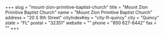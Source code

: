 +++
slug = "mount-zion-primitive-baptist-church"
title = "Mount Zion Primitive Baptist Church"
name = "Mount Zion Primitive Baptist Church"
address = "20 S 9th Street"
cityIndexKey = "city-fl-quincy"
city = "Quincy"
state = "FL"
postal = "32351"
website = ""
phone = "850 627-8442"
fax = ""
+++
